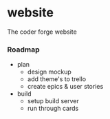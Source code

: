 # website
The coder forge website

### Roadmap

 - plan
   - design mockup
   - add theme's to trello
   - create epics & user stories
 - build
   - setup build server
   - run through cards
